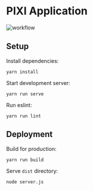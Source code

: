 # PIXI Application

![workflow](https://github.com/abodelot/jquery.json-viewer/actions/workflows/node.js.yml/badge.svg)

## Setup

Install dependencies:

    yarn install

Start development server:

    yarn run serve

Run eslint:

    yarn run lint

## Deployment

Build for production:

    yarn run build

Serve `dist` directory:

    node server.js
